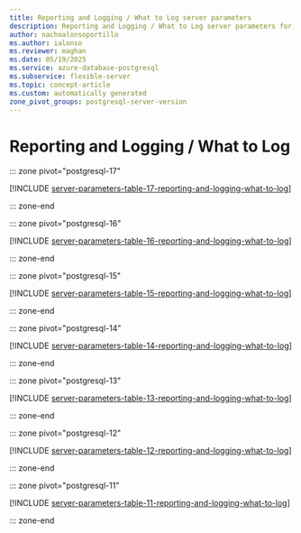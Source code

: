 ```yaml
---
title: Reporting and Logging / What to Log server parameters
description: Reporting and Logging / What to Log server parameters for Azure Database for PostgreSQL flexible server.
author: nachoalonsoportillo
ms.author: ialonso
ms.reviewer: maghan
ms.date: 05/19/2025
ms.service: azure-database-postgresql
ms.subservice: flexible-server
ms.topic: concept-article
ms.custom: automatically generated
zone_pivot_groups: postgresql-server-version
---
```

# Reporting and Logging / What to Log


::: zone pivot="postgresql-17"

[!INCLUDE [server-parameters-table-17-reporting-and-logging-what-to-log](./includes/server-parameters-table-17-reporting-and-logging-what-to-log.md)]

::: zone-end


::: zone pivot="postgresql-16"

[!INCLUDE [server-parameters-table-16-reporting-and-logging-what-to-log](./includes/server-parameters-table-16-reporting-and-logging-what-to-log.md)]

::: zone-end


::: zone pivot="postgresql-15"

[!INCLUDE [server-parameters-table-15-reporting-and-logging-what-to-log](./includes/server-parameters-table-15-reporting-and-logging-what-to-log.md)]

::: zone-end


::: zone pivot="postgresql-14"

[!INCLUDE [server-parameters-table-14-reporting-and-logging-what-to-log](./includes/server-parameters-table-14-reporting-and-logging-what-to-log.md)]

::: zone-end


::: zone pivot="postgresql-13"

[!INCLUDE [server-parameters-table-13-reporting-and-logging-what-to-log](./includes/server-parameters-table-13-reporting-and-logging-what-to-log.md)]

::: zone-end


::: zone pivot="postgresql-12"

[!INCLUDE [server-parameters-table-12-reporting-and-logging-what-to-log](./includes/server-parameters-table-12-reporting-and-logging-what-to-log.md)]

::: zone-end


::: zone pivot="postgresql-11"

[!INCLUDE [server-parameters-table-11-reporting-and-logging-what-to-log](./includes/server-parameters-table-11-reporting-and-logging-what-to-log.md)]

::: zone-end


